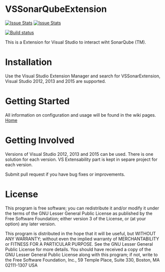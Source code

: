 VSSonarQubeExtension
====================
[![Issue Stats](http://issuestats.com/github/TeklaCorp/VSSonarQubeExtension/badge/issue)](http://issuestats.com/github/TeklaCorp/VSSonarQubeExtension)
[![Issue Stats](http://issuestats.com/github/TeklaCorp/VSSonarQubeExtension/badge/pr)](http://issuestats.com/github/TeklaCorp/VSSonarQubeExtension)

[![Build status](https://ci.appveyor.com/api/projects/status/w03onktfvppbimow/branch/master?svg=true)](https://ci.appveyor.com/project/TeklaCorp/vssonarqubeextension/branch/master)

This is a Extension for Visual Studio to interact wiht SonarQube (TM).

# Installation
Use the Visual Studio Extension Manager and search for VSSonarExtension, Visual Studio 2012, 2013 and 2015 are supported.

# Getting Started
All information on configuration and usage will be found in the wiki pages. [Home](https://github.com/TeklaCorp/VSSonarQubeExtension/wiki)

# Getting Involved

Versions of Visual Studio 2012, 2013 and 2015 can be used. There is one solution for each version. VS Extensability part is kept in separe project for each version. 

Submit pull request if you have bug fixes or improvements.

# License

This program is free software; you can redistribute it and/or modify it under the terms of the GNU Lesser General Public License
as published by the Free Software Foundation; either version 3 of the License, or (at your option) any later version.

This program is distributed in the hope that it will be useful, but WITHOUT ANY WARRANTY; without even the implied warranty
of MERCHANTABILITY or FITNESS FOR A PARTICULAR PURPOSE. See the GNU Lesser General Public License for more details. 
You should have received a copy of the GNU Lesser General Public License along with this program; if not, write to the Free
Software Foundation, Inc., 59 Temple Place, Suite 330, Boston, MA 02111-1307 USA


